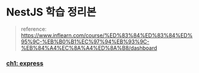 # NestJS 학습 정리본

> reference: https://www.inflearn.com/course/%ED%83%84%ED%83%84%ED%95%9C-%EB%B0%B1%EC%97%94%EB%93%9C-%EB%84%A4%EC%8A%A4%ED%8A%B8/dashboard

### [ch1: express](https://github.com/gyungsubLee/NestJS_prac/tree/ch1/express)

